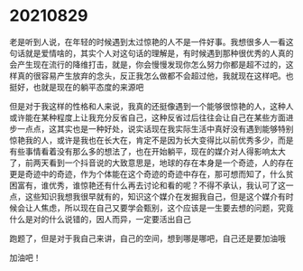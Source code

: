 # 20210829

老是听到人说，在年轻的时候遇到太过惊艳的人不是一件好事。我想很多人一看这句话就是爱情啥的，其实个人对这句话的理解是，有时候遇到那种很优秀的人真的会产生现在流行的降维打击，就是，你会慢慢发现你怎么努力你都是超不过的，这样真的很容易产生放弃的念头，反正我怎么做都不会超过他，我就现在这样吧。也挺好，也就是现在的躺平态度的来源吧

但是对于我这样的性格和人来说，我真的还挺像遇到一个能够很惊艳的人，这种人或许能在某种程度上让我充分反省自己，这种反省过后往往会让自己在某些方面进步一点点，这其实也是一种好处，说实话现在我实际生活中真好没有遇到能够特别惊艳我的人，或许是我也在长大在，肯定不是因为长大变得比以前优秀多少，而是有些事情看着没有那么多的想法了，也在开始躺平，现在的媒介对人得影响太大了，前两天看到一个抖音说的大致意思是，地球的存在本身是一个奇迹，人的存在更是奇迹中的奇迹，作为个体能在这个奇迹的奇迹中存在，那可想而知了，什么贫困富有，谁优秀，谁惊艳还有什么再去讨论和看的呢？不得不承认，我认可了这一点，这些知识我想我很早就有的，知识这个媒介在发掘我自己，但是这个媒介有时候会让人焦虑，所以现在自己又要学会甄别，这个应该是一生要去想的问题，究竟什么是对的什么说错的，因人而异，一定要活出自己

跑题了，但是对于我自己来讲，自己的空间，想到哪是哪吧，自己还是要加油哦

加油吧！
